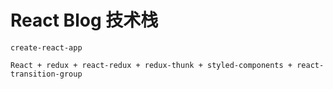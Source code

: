 # React Blog 技术栈
```
create-react-app

React + redux + react-redux + redux-thunk + styled-components + react-transition-group
```